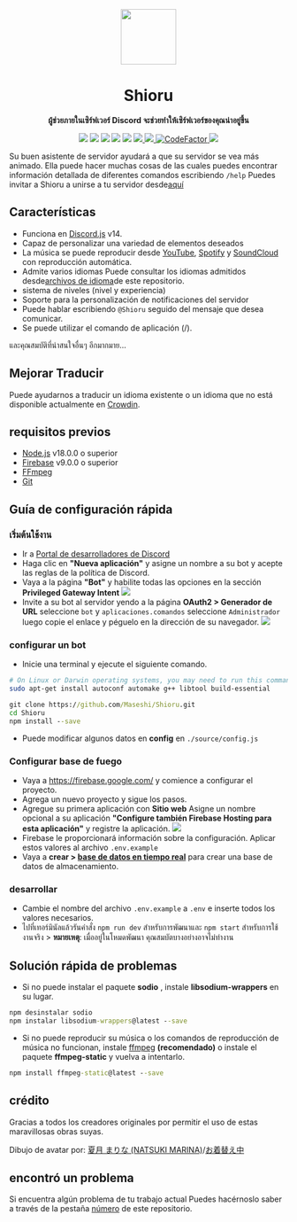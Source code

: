 <div align="center">
  <img src="https://raw.githubusercontent.com/Maseshi/Shioru/main/assets/icons/favicon-circle.png" width="100" />
  <strong>
    <h1>Shioru</h2>
    <p>ผู้ช่วยภายในเซิร์ฟเวอร์ Discord จะช่วยทำให้เซิร์ฟเวอร์ของคุณน่าอยู่ขึ้น</p>
  </strong>
  <img src="https://img.shields.io/badge/discord.js-v14-7354F6?logo=discord&logoColor=white" />
  <img src="https://img.shields.io/github/stars/Maseshi/Shioru.svg?logo=github" />
  <img src="https://img.shields.io/github/v/release/Maseshi/Shioru" />
  <img src="https://img.shields.io/github/license/Maseshi/Shioru.svg?logo=github" />
  <img src="https://img.shields.io/github/last-commit/Maseshi/Shioru" />
  <a title="Status" target="_blank" href="https://shioru.statuspage.io/">
    <img src="https://img.shields.io/badge/dynamic/json?logo=google-cloud&logoColor=white&label=status&query=status.indicator&url=https%3A%2F%2Fq60yrzp0cbgg.statuspage.io%2Fapi%2Fv2%2Fstatus.json" />
  </a>
  <a title="Crowdin" target="_blank" href="https://crowdin.com/project/shioru">
    <img src="https://badges.crowdin.net/shioru/localized.svg" />
  </a>
  <a title="CodeFactor" target="_blank" href="https://www.codefactor.io/repository/github/maseshi/shioru">
    <img src="https://www.codefactor.io/repository/github/maseshi/shioru/badge" alt="CodeFactor" />
  </a>
  <a title="Top.gg" target="_blank" href="https://top.gg/bot/704706906505347183">
    <img src="https://top.gg/api/widget/upvotes/704706906505347183.svg" />
  </a>
</div>

Su buen asistente de servidor ayudará a que su servidor se vea más animado. Ella puede hacer muchas cosas de las cuales puedes encontrar información detallada de diferentes comandos escribiendo `/help` Puedes invitar a Shioru a unirse a tu servidor desde[aquí](https://discord.com/api/oauth2/authorize?client_id=704706906505347183&permissions=8&scope=applications.commands%20bot&redirect_uri=https%3A%2F%2Fshiorus.web.app%2Fthanks-you)

<div align="center">
  <a href="https://github.com/Maseshi/Shioru/tree/main/documents">
    </img>
  </a>
</div>

## Características

- Funciona en [Discord.js](https://discord.js.org/) v14.
- Capaz de personalizar una variedad de elementos deseados
- La música se puede reproducir desde [YouTube](https://www.youtube.com/), [Spotify](https://www.spotify.com/) y [SoundCloud](https://soundcloud.com/) con reproducción automática.
- Admite varios idiomas Puede consultar los idiomas admitidos desde[archivos de idioma](https://github.com/Maseshi/shioru/blob/main/source/languages)de este repositorio.
- sistema de niveles (nivel y experiencia)
- Soporte para la personalización de notificaciones del servidor
- Puede hablar escribiendo `@Shioru` seguido del mensaje que desea comunicar.
- Se puede utilizar el comando de aplicación (/).

และคุณสมบัติที่น่าสนใจอื่นๆ อีกมากมาย...

## Mejorar Traducir

Puede ayudarnos a traducir un idioma existente o un idioma que no está disponible actualmente en [Crowdin](https://crowdin.com/project/shioru-bot).

## requisitos previos

- [Node.js](https://nodejs.org/) v18.0.0 o superior
- [Firebase](https://firebase.google.com/) v9.0.0 o superior
- [FFmpeg](https://www.ffmpeg.org/download.html)
- [Git](https://git-scm.com/downloads)

## Guía de configuración rápida

### เริ่มต้นใช้งาน

- Ir a [Portal de desarrolladores de Discord](https://discord.com/developers/applications)
- Haga clic en **"Nueva aplicación"** y asigne un nombre a su bot y acepte las reglas de la política de Discord.
- Vaya a la página **"Bot"** y habilite todas las opciones en la sección **Privileged Gateway Intent** ![](https://raw.githubusercontent.com/Maseshi/Shioru/main/assets/images/discord-developer-portal-privileged-gateway-intents.png)
- Invite a su bot al servidor yendo a la página **OAuth2 > Generador de URL** seleccione `bot` y `aplicaciones.comandos` seleccione `Administrador` luego copie el enlace y péguelo en la dirección de su navegador. ![](https://raw.githubusercontent.com/Maseshi/Shioru/main/assets/images/discord-developer-portal-scopes.png)

### configurar un bot

- Inicie una terminal y ejecute el siguiente comando.

```sh
# On Linux or Darwin operating systems, you may need to run this command.
sudo apt-get install autoconf automake g++ libtool build-essential
```

```bat
git clone https://github.com/Maseshi/Shioru.git
cd Shioru
npm install --save
```

- Puede modificar algunos datos en **config** en `./source/config.js`

### Configurar base de fuego

- Vaya a https://firebase.google.com/ y comience a configurar el proyecto.
- Agrega un nuevo proyecto y sigue los pasos.
- Agregue su primera aplicación con **Sitio web** Asigne un nombre opcional a su aplicación **"Configure también Firebase Hosting para esta aplicación"** y registre la aplicación. ![](https://raw.githubusercontent.com/Maseshi/Shioru/main/assets/images/firebase-setup-web-application.png)
- Firebase le proporcionará información sobre la configuración. Aplicar estos valores al archivo `.env.example`
- Vaya a **crear > [base de datos en tiempo real](https://console.firebase.google.com/u/0/project/_/database/data)** para crear una base de datos de almacenamiento.

### desarrollar

- Cambie el nombre del archivo `.env.example` a `.env` e inserte todos los valores necesarios.
- ไปที่เทอร์มินัลแล้วรันคำสั่ง `npm run dev` สำหรับการพัฒนาและ `npm start` สำหรับการใช้งานจริง > **หมายเหตุ**: เมื่ออยู่ในโหมดพัฒนา คุณสมบัตบางอย่างอาจไม่ทำงาน

## Solución rápida de problemas

- Si no puede instalar el paquete **sodio** , instale **libsodium-wrappers** en su lugar.
```bat
npm desinstalar sodio
npm instalar libsodium-wrappers@latest --save
```
- Si no puede reproducir su música o los comandos de reproducción de música no funcionan, instale [ffmpeg](https://ffmpeg.org/download.html) **(recomendado)** o instale el paquete **ffmpeg-static** y vuelva a intentarlo.
```bat
npm install ffmpeg-static@latest --save
```

## crédito

Gracias a todos los creadores originales por permitir el uso de estas maravillosas obras suyas.

Dibujo de avatar por: [夏月 まりな (NATSUKI MARINA)](https://www.pixiv.net/en/users/482462)/[お着替え中](https://www.pixiv.net/en/artworks/76075098)

## encontró un problema

Si encuentra algún problema de tu trabajo actual Puedes hacérnoslo saber a través de la pestaña [número](https://github.com/Maseshi/Shioru/issues) de este repositorio.
